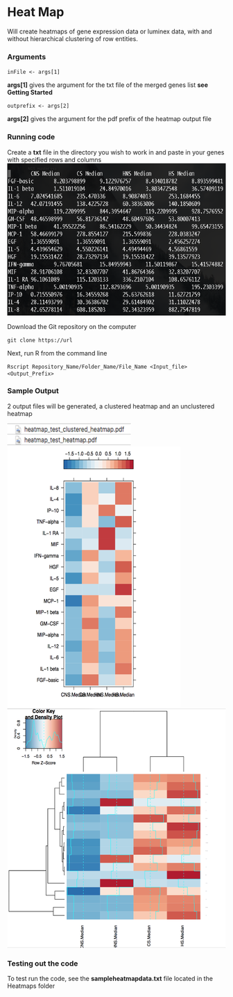 # Heat Map

Will create heatmaps of gene expression data or luminex data, with and without hierarchical clustering of row entities.

### Arguments
```
inFile <- args[1]
```
**args[1]** gives the argument for the txt file of the merged genes list **see Getting Started**
```
outprefix <- args[2]
```
**args[2]** gives the argument for the pdf prefix of the heatmap output file 


### Running code

Create a **txt** file in the directory you wish to work in and paste in your genes with specified rows and columns
<img src="https://github.com/suhaschandra/Data-Visualization/blob/master/Heatmaps/Images/Sample%20txt.png" width="575" height="350" />

Download the Git repository on the computer 

```
git clone https://url
```
Next, run R from the command line

```
Rscript Repository_Name/Folder_Name/File_Name <Input_file> <Output_Prefix>
```

### Sample Output

2 output files will be generated, a clustered heatmap and an unclustered heatmap

<img src="https://github.com/suhaschandra/Data-Visualization/blob/master/Heatmaps/Images/Sample%20files.png" width="285" height="50" />

<img src="https://github.com/suhaschandra/Data-Visualization/blob/master/Heatmaps/Images/Sample%20clustered%20heatmap.png" width="400" height="600" />

<img src="https://github.com/suhaschandra/Data-Visualization/blob/master/Heatmaps/Images/Sample%20unclustered%20heatmap.png" width="550" height="550" />

### Testing out the code

To test run the code, see the **sampleheatmapdata.txt** file located in the Heatmaps folder
